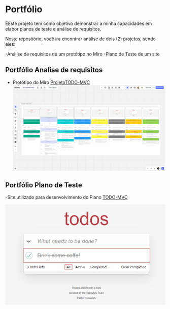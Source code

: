 # Portfólio

EEste projeto tem como objetivo demonstrar a minha capacidades em elabor planos de teste e análise de requisitos.

Neste repositório, você ira encontrar análise de dois (2) projetos, sendo eles:

-Análise de requisitos de um protótipo no Miro
-Plano de Teste de um site

## Portfólio Analise de requisitos

- Protótipo do Miro [ProjetoTODO-MVC](https://miro.com/app/board/uXjVNxAQG98=/)
![Referencia Protótipo](img\ref.miro.png)


## Portfólio Plano de Teste

-Site utilizado para desenvolvimento do Plano [TODO-MVC](https://todomvc.com/examples/react/dist/ )

![Home Site TODO-MVC](img\site_todomvc.png)